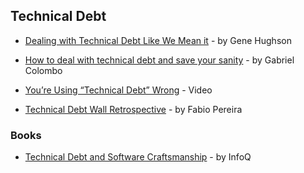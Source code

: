 ## Technical Debt

- [Dealing with Technical Debt Like We Mean it](https://medium.com/@GeneHughson/dealing-with-technical-debt-like-we-mean-it-155a98a39f1c) - by Gene Hughson

- [How to deal with technical debt and save your sanity](https://medium.freecodecamp.org/tame-your-tech-debt-by-refactoring-more-often-fcc34dd24a33) - by Gabriel Colombo

- [You’re Using “Technical Debt” Wrong](https://www.solutionsiq.com/resource/agile-amped-podcast/doc-norton-sez-youre-using-technical-debt-wrong-at-agile2016/) - Video

- [Technical Debt Wall Retrospective](http://fabiopereira.me/blog/2009/09/01/technical-debt-retrospective/) - by Fabio Pereira

### Books

- [Technical Debt and Software Craftsmanship](https://www.infoq.com/minibooks/emag-technical-debt) - by InfoQ
